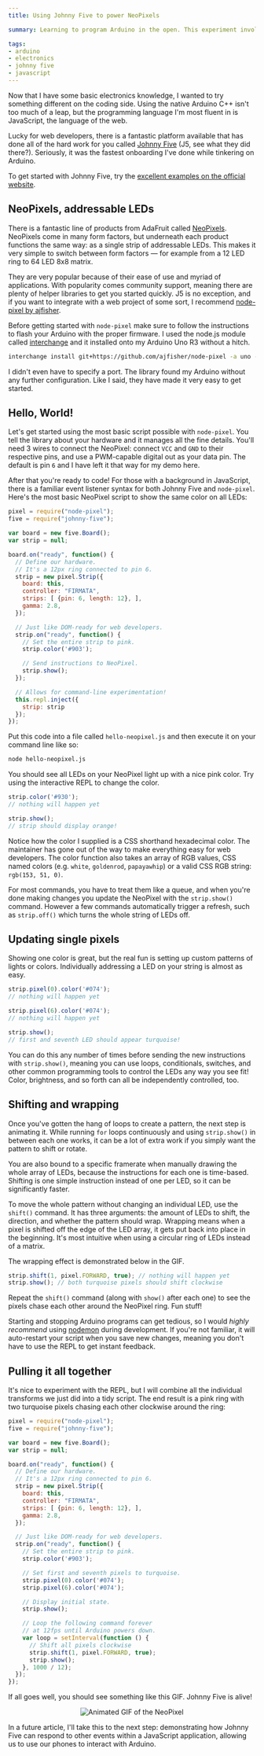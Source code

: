```yaml
---
title: Using Johnny Five to power NeoPixels

summary: Learning to program Arduino in the open. This experiment involved the Johnny Five platform, allowing me to power an Adafruit NeoPixel with JavaScript.

tags:
- arduino
- electronics
- johnny five
- javascript
---
```


Now that I have some basic electronics knowledge, I wanted to try something different on the coding side. Using the native Arduino C++ isn't too much of a leap, but the programming language I'm most fluent in is JavaScript, the language of the web.

Lucky for web developers, there is a fantastic platform available that has done all of the hard work for you called [Johnny Five](http://johnny-five.io) (J5, see what they did there?). Seriously, it was the fastest onboarding I've done while tinkering on Arduino.

To get started with Johnny Five, try the [excellent examples on the official website](http://johnny-five.io/examples/).

## NeoPixels, addressable LEDs

There is a fantastic line of products from AdaFruit called [NeoPixels](https://www.adafruit.com/category/168). NeoPixels come in many form factors, but underneath each product functions the same way: as a single strip of addressable LEDs. This makes it very simple to switch between form factors — for example from a 12 LED ring to 64 LED 8x8 matrix.

They are very popular because of their ease of use and myriad of applications. With popularity comes community support, meaning there are plenty of helper libraries to get you started quickly. J5 is no exception, and if you want to integrate with a web project of some sort, I recommend [node-pixel by ajfisher](https://github.com/ajfisher/node-pixel).

Before getting started with `node-pixel` make sure to follow the instructions to flash your Arduino with the proper firmware. I used the node.js module called [interchange](https://www.npmjs.com/package/nodebots-interchange) and it installed onto my Arduino Uno R3 without a hitch.

```sh
interchange install git+https://github.com/ajfisher/node-pixel -a uno --firmata
```

I didn't even have to specify a port. The library found my Arduino without any further configuration. Like I said, they have made it very easy to get started.

## Hello, World!

Let's get started using the most basic script possible with `node-pixel`. You tell the library about your hardware and it manages all the fine details. You'll need 3 wires to connect the NeoPixel: connect `VCC` and `GND` to their respective pins, and use a PWM-capable digital out as your data pin. The default is pin `6` and I have left it that way for my demo here.

After that you're ready to code! For those with a background in JavaScript, there is a familiar event listener syntax for both Johnny Five and `node-pixel`. Here's the most basic NeoPixel script to show the same color on all LEDs:

```js
pixel = require("node-pixel");
five = require("johnny-five");

var board = new five.Board();
var strip = null;

board.on("ready", function() {
  // Define our hardware.
  // It's a 12px ring connected to pin 6.
  strip = new pixel.Strip({
    board: this,
    controller: "FIRMATA",
    strips: [ {pin: 6, length: 12}, ],
    gamma: 2.8,
  });

  // Just like DOM-ready for web developers.
  strip.on("ready", function() {
    // Set the entire strip to pink.
    strip.color('#903');

    // Send instructions to NeoPixel.
    strip.show();
  });

  // Allows for command-line experimentation!
  this.repl.inject({
    strip: strip
  });
});
```

Put this code into a file called `hello-neopixel.js` and then execute it on your command line like so:

```sh
node hello-neopixel.js
```

You should see all LEDs on your NeoPixel light up with a nice pink color. Try using the interactive REPL to change the color.

```js
strip.color('#930');
// nothing will happen yet

strip.show();
// strip should display orange!
```

Notice how the color I supplied is a CSS shorthand hexadecimal color. The maintainer has gone out of the way to make everything easy for web developers. The color function also takes an array of RGB values, CSS named colors (e.g. `white`, `goldenrod`, `papayawhip`) or a valid CSS RGB string: `rgb(153, 51, 0)`.

For most commands, you have to treat them like a queue, and when you're done making changes you update the NeoPixel with the `strip.show()` command. However a few commands automatically trigger a refresh, such as `strip.off()` which turns the whole string of LEDs off.

## Updating single pixels

Showing one color is great, but the real fun is setting up custom patterns of lights or colors. Individually addressing a LED on your string is almost as easy.

```js
strip.pixel(0).color('#074');
// nothing will happen yet

strip.pixel(6).color('#074');
// nothing will happen yet

strip.show();
// first and seventh LED should appear turquoise!
```

You can do this any number of times before sending the new instructions with `strip.show()`, meaning you can use loops, conditionals, switches, and other common programming tools to control the LEDs any way you see fit! Color, brightness, and so forth can all be independently controlled, too.

## Shifting and wrapping

Once you've gotten the hang of loops to create a pattern, the next step is animating it. While running `for` loops continuously and using `strip.show()` in between each one works, it can be a lot of extra work if you simply want the pattern to shift or rotate.

You are also bound to a specific framerate when manually drawing the whole array of LEDs, because the instructions for each one is time-based. Shifting is one simple instruction instead of one per LED, so it can be significantly faster.

To move the whole pattern without changing an individual LED, use the `shift()` command. It has three arguments: the amount of LEDs to shift, the direction, and whether the pattern should wrap. Wrapping means when a pixel is shifted off the edge of the LED array, it gets put back into place in the beginning. It's most intuitive when using a circular ring of LEDs instead of a matrix.

The wrapping effect is demonstrated below in the GIF.

```js
strip.shift(1, pixel.FORWARD, true); // nothing will happen yet
strip.show(); // both turquoise pixels should shift clockwise
```

Repeat the `shift()` command (along with `show()` after each one) to see the pixels chase each other around the NeoPixel ring. Fun stuff!

<aside class="warning">
<p>Starting and stopping Arduino programs can get tedious, so I would <em>highly recommend</em> using <a href="https://www.npmjs.com/package/nodemon">nodemon</a> during development. If you're not familiar, it will auto-restart your script when you save new changes, meaning you don't have to use the REPL to get instant feedback.</p>
</aside>

## Pulling it all together

It's nice to experiment with the REPL, but I will combine all the individual transforms we just did into a tidy script. The end result is a pink ring with two turquoise pixels chasing each other clockwise around the ring:

```js
pixel = require("node-pixel");
five = require("johnny-five");

var board = new five.Board();
var strip = null;

board.on("ready", function() {
  // Define our hardware.
  // It's a 12px ring connected to pin 6.
  strip = new pixel.Strip({
    board: this,
    controller: "FIRMATA",
    strips: [ {pin: 6, length: 12}, ],
    gamma: 2.8,
  });

  // Just like DOM-ready for web developers.
  strip.on("ready", function() {
    // Set the entire strip to pink.
    strip.color('#903');

    // Set first and seventh pixels to turquoise.
    strip.pixel(0).color('#074');
    strip.pixel(6).color('#074');

    // Display initial state.
    strip.show();

    // Loop the following command forever
    // at 12fps until Arduino powers down.
    var loop = setInterval(function () {
      // Shift all pixels clockwise
      strip.shift(1, pixel.FORWARD, true);
      strip.show();
    }, 1000 / 12);
  });
});
```

If all goes well, you should see something like this GIF. Johnny Five is alive!

<center><img src="{{ site.img-host }}/img/neopixel-12r-chase.gif" alt="Animated GIF of the NeoPixel"></center>

In a future article, I'll take this to the next step: demonstrating how Johnny Five can respond to other events within a JavaScript application, allowing us to use our phones to interact with Arduino.
